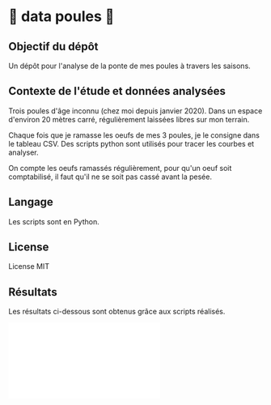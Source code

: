 # :chicken: data poules :chicken:

## Objectif du dépôt

Un dépôt pour l'analyse de la ponte de mes poules à travers les saisons.

## Contexte de l'étude et données analysées
Trois poules d'âge inconnu (chez moi depuis janvier 2020). Dans un espace d'environ 20 mètres carré, régulièrement laissées libres sur mon terrain.

Chaque fois que je ramasse les oeufs de mes 3 poules, je le consigne dans le tableau CSV. Des scripts python sont utilisés pour tracer les courbes et analyser.
 
On compte les oeufs ramassés régulièrement, pour qu'un oeuf soit comptabilisé, il faut qu'il ne se soit pas cassé avant la pesée.
 
## Langage
Les scripts sont en Python.

## License
License MIT

## Résultats
Les résultats ci-dessous sont obtenus grâce aux scripts réalisés.

![Distribution des oeufs](/results/dist_oeufs.pdf)
